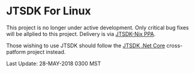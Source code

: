 # JTSDK For Linux

This project is no longer under active development. Only critical bug fixes will
be allplied to this project. Delivery is via [JTSDK-Nix PPA](https://launchpad.net/~ki7mt/+archive/ubuntu/jtsdk).

Those wishing to use JTSDK should follow the
[JTSDK .Net Core](https://github.com/KI7MT/jtsdk-dotnet-core) cross-patform
project instead.

Last Update: 28-MAY-2018 0300 MST
